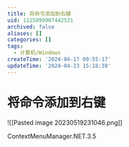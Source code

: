 ```yaml
---
title: 将命令添加到右键
uid: 1125899907442531
archived: false
aliases: []
categories: []
tags:
  - 计算机/Windows
createTime: '2024-04-17 09:55:17'
updateTime: '2024-04-23 15:18:38'
---
```


# 将命令添加到右键

![[Pasted image 20230519231046.png]]

ContextMenuManager.NET.3.5
